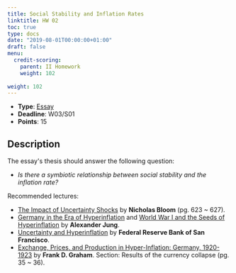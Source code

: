 ```yaml
---
title: Social Stability and Inflation Rates
linktitle: HW 02
toc: true
type: docs
date: "2019-08-01T00:00:00+01:00"
draft: false
menu:
  credit-scoring:
    parent: II Homework
    weight: 102
    
weight: 102
---
```


* **Type**: [Essay](https://rhdzmota.com/lectures/credit-scoring/homework-types/#essay)
* **Deadline**: W03/S01
* **Points**: 15

## Description

The essay's thesis should answer the following question:

* *Is there a symbiotic relationship between social stability and the inflation rate?*

Recommended lectures: 

* [The Impact of Uncertainty Shocks](http://pages.stern.nyu.edu/~dbackus/GE_asset_pricing/Bloom%20uncer%20shocks%20Ec%2009.pdf) by **Nicholas Bloom** (pg. 623 ~ 627). 
* [Germany in the Era of Hyperinflation](https://www.spiegel.de/international/germany/millions-billions-trillions-germany-in-the-era-of-hyperinflation-a-641758.html) and [World War I and the Seeds of Hyperinflation](https://www.spiegel.de/international/europe/world-war-i-sowed-seeds-of-german-hyperinflation-in-1923-a-952143.html) by **Alexander Jung**. 
* [Uncertainty and Hyperinflation](https://www.frbsf.org/economic-research/files/wp2018-06.pdf) by **Federal Reserve Bank of San Francisco**.
* [Exchange, Prices, and Production in Hyper-Inflation: Germany, 1920-1923](https://mises.org/sites/default/files/Exchange,%20Prices,%20and%20Production%20in%20Hyper-Inflation%20Germany%201920-1923_5.pdf) by **Frank D. Graham**. Section: Results of the currency collapse (pg. 35 ~ 36).
